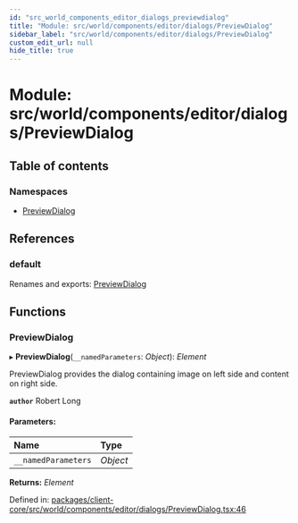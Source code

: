 ```yaml
---
id: "src_world_components_editor_dialogs_previewdialog"
title: "Module: src/world/components/editor/dialogs/PreviewDialog"
sidebar_label: "src/world/components/editor/dialogs/PreviewDialog"
custom_edit_url: null
hide_title: true
---
```


# Module: src/world/components/editor/dialogs/PreviewDialog

## Table of contents

### Namespaces

- [PreviewDialog](src_world_components_editor_dialogs_previewdialog.previewdialog.md)

## References

### default

Renames and exports: [PreviewDialog](src_world_components_editor_dialogs_previewdialog.md#previewdialog)

## Functions

### PreviewDialog

▸ **PreviewDialog**(`__namedParameters`: *Object*): *Element*

PreviewDialog provides the dialog containing image on left side and content on right side.

**`author`** Robert Long

#### Parameters:

Name | Type |
:------ | :------ |
`__namedParameters` | *Object* |

**Returns:** *Element*

Defined in: [packages/client-core/src/world/components/editor/dialogs/PreviewDialog.tsx:46](https://github.com/xr3ngine/xr3ngine/blob/673ad6a5f/packages/client-core/src/world/components/editor/dialogs/PreviewDialog.tsx#L46)
